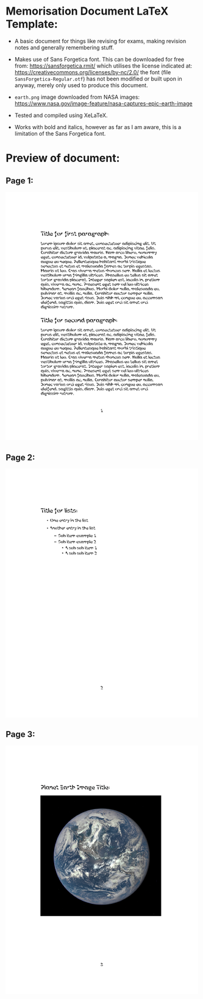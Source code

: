# Memorisation Document LaTeX Template:


- A basic document for things like revising for exams, making revision notes and generally remembering stuff.

- Makes use of Sans Forgetica font. This can be downloaded for free from: https://sansforgetica.rmit/ which utilises the license indicated at: https://creativecommons.org/licenses/by-nc/2.0/ the font (file `SansForgetica-Regular.otf`) has not been modified or built upon in anyway, merely only used to produce this document.

- `earth.png` image downloaded from NASA images: https://www.nasa.gov/image-feature/nasa-captures-epic-earth-image

- Tested and compiled using XeLaTeX.

- Works with bold and italics, however as far as I am aware, this is a limitation of the Sans Forgetica font.


# Preview of document:


## Page 1:
![Page1](page1.png)


## Page 2:
![Page2](page2.png)

## Page 3:
![Page3](page3.png)